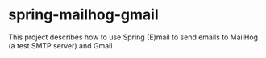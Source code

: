 # spring-mailhog-gmail
This project describes how to use Spring (E)mail to send emails to MailHog (a test SMTP server) and Gmail